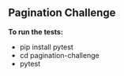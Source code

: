 <h2>Pagination Challenge</h2>

<b>To run the tests:</b>

<ul>
  <li>pip install pytest</li>
  <li>cd pagination-challenge</li>
  <li>pytest</li>
</ul>
